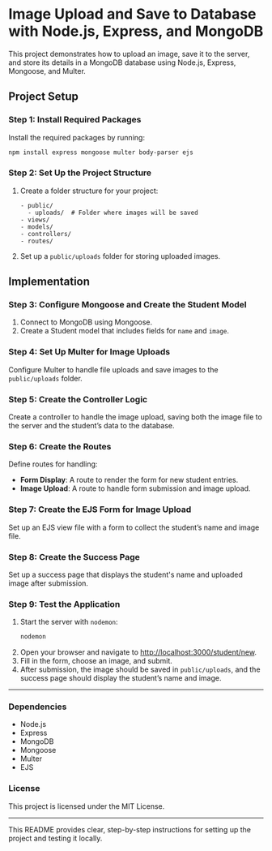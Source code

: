 # Image Upload and Save to Database with Node.js, Express, and MongoDB

This project demonstrates how to upload an image, save it to the server, and store its details in a MongoDB database using Node.js, Express, Mongoose, and Multer.

## Project Setup

### Step 1: Install Required Packages
Install the required packages by running:
```bash
npm install express mongoose multer body-parser ejs
```

### Step 2: Set Up the Project Structure
1. Create a folder structure for your project:
   ```
   - public/
     - uploads/  # Folder where images will be saved
   - views/
   - models/
   - controllers/
   - routes/
   ```
   
2. Set up a `public/uploads` folder for storing uploaded images.

## Implementation

### Step 3: Configure Mongoose and Create the Student Model
1. Connect to MongoDB using Mongoose.
2. Create a Student model that includes fields for `name` and `image`.

### Step 4: Set Up Multer for Image Uploads
Configure Multer to handle file uploads and save images to the `public/uploads` folder.

### Step 5: Create the Controller Logic
Create a controller to handle the image upload, saving both the image file to the server and the student’s data to the database.

### Step 6: Create the Routes
Define routes for handling:
- **Form Display**: A route to render the form for new student entries.
- **Image Upload**: A route to handle form submission and image upload.

### Step 7: Create the EJS Form for Image Upload
Set up an EJS view file with a form to collect the student’s name and image file.

### Step 8: Create the Success Page
Set up a success page that displays the student's name and uploaded image after submission.

### Step 9: Test the Application
1. Start the server with `nodemon`:
   ```bash
   nodemon
   ```
2. Open your browser and navigate to [http://localhost:3000/student/new](http://localhost:3000/student/new).
3. Fill in the form, choose an image, and submit.
4. After submission, the image should be saved in `public/uploads`, and the success page should display the student’s name and image.

---

### Dependencies
- Node.js
- Express
- MongoDB
- Mongoose
- Multer
- EJS

### License
This project is licensed under the MIT License.

--- 

This README provides clear, step-by-step instructions for setting up the project and testing it locally.
